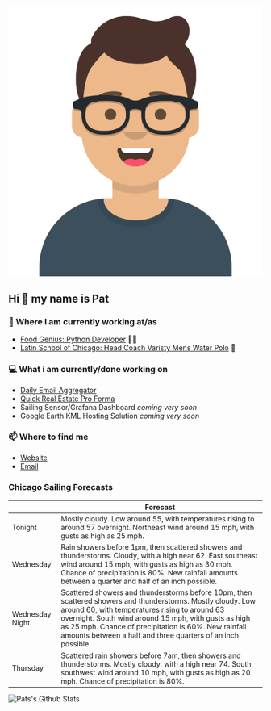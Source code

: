 [![Social banner for p-j-falconer](https://raw.githubusercontent.com/P-J-FALCONER/P-J-FALCONER/master/assets/avataaars.svg)](https://patfalconer.com/)
## Hi :wave: my name is Pat

### 💼 Where I am currently working at/as
- [Food Genius: Python Developer](https://getfoodgenius.com/) 🍔🐍
- [Latin School of Chicago: Head Coach Varisty Mens Water Polo](https://www.latinschool.org/) 🤽


### 💻 What i am currently/done working on
 - [Daily Email Aggregator](https://github.com/P-J-FALCONER/dott_daily_mail)
 - [Quick Real Estate Pro Forma](https://github.com/P-J-FALCONER/henry)
 - Sailing Sensor/Grafana Dashboard *coming very soon*
 - Google Earth KML Hosting Solution *coming very soon*

### 📫 Where to find me
 - [Website](https://patfalconer.com/)
 - [Email](mailto:patrick.j.falconer@gmail.com)


### Chicago Sailing Forecasts
|   | Forecast  |
|---|---|
| Tonight | Mostly cloudy. Low around 55, with temperatures rising to around 57 overnight. Northeast wind around 15 mph, with gusts as high as 25 mph. |
| Wednesday | Rain showers before 1pm, then scattered showers and thunderstorms. Cloudy, with a high near 62. East southeast wind around 15 mph, with gusts as high as 30 mph. Chance of precipitation is 80%. New rainfall amounts between a quarter and half of an inch possible. |
| Wednesday Night | Scattered showers and thunderstorms before 10pm, then scattered showers and thunderstorms. Mostly cloudy. Low around 60, with temperatures rising to around 63 overnight. South wind around 15 mph, with gusts as high as 25 mph. Chance of precipitation is 60%. New rainfall amounts between a half and three quarters of an inch possible. |
| Thursday | Scattered rain showers before 7am, then showers and thunderstorms. Mostly cloudy, with a high near 74. South southwest wind around 10 mph, with gusts as high as 20 mph. Chance of precipitation is 80%. |

![Pats's Github Stats](https://github-readme-stats.vercel.app/api?username=p-j-falconer&show_icons=true&theme=radical)
